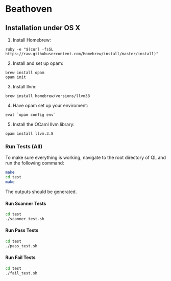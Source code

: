 # Beathoven

## Installation under OS X

1. Install Homebrew:
```
ruby -e "$(curl -fsSL https://raw.githubusercontent.com/Homebrew/install/master/install)"
```

2. Install and set up opam:
```
brew install opam
opam init
```

3. Install llvm:
```
brew install homebrew/versions/llvm38
```

4. Have opam set up your enviroment:
```
eval `opam config env`
```

5. Install the OCaml llvm library:
```
opam install llvm.3.8
```

### Run Tests (All)
To make sure everything is working, navigate to the root directory of QL and run the following command:
```bash
make
cd test
make
```
The outputs should be generated.

#### Run Scanner Tests
```bash
cd test
./scanner_test.sh
```

#### Run Pass Tests
```bash
cd test
./pass_test.sh
```

#### Run Fail Tests
```bash
cd test
./fail_test.sh
```
